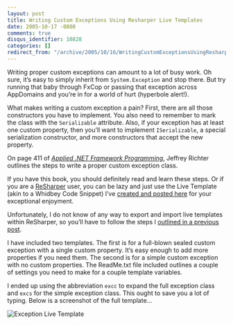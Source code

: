 ```yaml
---
layout: post
title: Writing Custom Exceptions Using Resharper Live Templates
date: 2005-10-17 -0800
comments: true
disqus_identifier: 10828
categories: []
redirect_from: "/archive/2005/10/16/WritingCustomExceptionsUsingResharperLiveTemplates.aspx/"
---
```


Writing proper custom exceptions can amount to a lot of busy work. Oh
sure, it’s easy to simply inherit from `System.Exception` and stop
there. But try running that baby through FxCop or passing that exception
across AppDomains and you’re in for a world of hurt (hyperbole alert!).

What makes writing a custom exception a pain? First, there are all those
constructors you have to implement. You also need to remember to mark
the class with the `Serializable` attribute. Also, if your exception has
at least one custom property, then you’ll want to implement
`ISerializable`, a special serialization constructor, and more
constructors that accept the new property.

On page 411 of *[Applied .NET Framework
Programming](http://www.amazon.com/gp/product/0735614229/103-9411210-6787060?v=glance&n=283155&v=glance)*,
Jeffrey Richter outlines the steps to write a proper custom exception
class.

If you have this book, you should definitely read and learn these steps.
Or if you are a [ReSharper](http://www.jetbrains.com/resharper/) user,
you can be lazy and just use the Live Template (akin to a Whidbey Code
Snippet) I’ve [created and posted
here](https://haacked.com/images/ExceptionLiveTemplate.zip) for your
exceptional enjoyment.

Unfortunately, I do not know of any way to export and import live
templates within ReSharper, so you’ll have to follow the steps I
[outlined in a previous
post](https://haacked.com/archive/2004/08/20/954.aspx).

I have included two templates. The first is for a full-blown sealed
custom exception with a single custom property. It’s easy enough to add
more properties if you need them. The second is for a simple custom
exception with no custom properties. The ReadMe.txt file included
outlines a couple of settings you need to make for a couple template
variables.

I ended up using the abbreviation `excc` to expand the full exception
class and `excs` for the simple exception class. This ought to save you
a lot of typing. Below is a screenshot of the full template...

![Exception Live
Template](https://haacked.com/images/ExceptionLiveTemplateScreen.gif)

